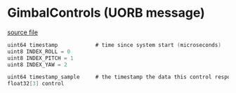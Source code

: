 # GimbalControls (UORB message)



[source file](https://github.com/PX4/PX4-Autopilot/blob/release/1.15/msg/GimbalControls.msg)

```c
uint64 timestamp            # time since system start (microseconds)
uint8 INDEX_ROLL = 0
uint8 INDEX_PITCH = 1
uint8 INDEX_YAW = 2

uint64 timestamp_sample     # the timestamp the data this control response is based on was sampled
float32[3] control

```
